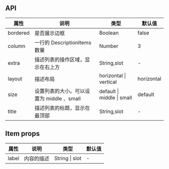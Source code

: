 ## API
| 属性     | 说明                                      | 类型                       | 默认值     |
| -------- | ----------------------------------------- | -------------------------- | ---------- |
| bordered | 是否展示边框                              | Boolean                    | false      |
| column   | 一行的 DescriptionItems 数量              | Number                     | 3          |
| extra    | 描述列表的操作区域，显示在右上方          | String,slot                | -          |
| layout   | 描述布局                                  | horizontal \| vertical     | horizontal |
| size     | 设置列表的大小。可以设置为 middle 、small | default \| middle \| small | default    |
| title    | 描述列表的标题，显示在最顶部              | String,slot                | -          |
## Item props
| 属性  | 说明       | 类型           | 默认值 |
| ----- | ---------- | -------------- | ------ |
| label | 内容的描述 | String \| slot | -      |
